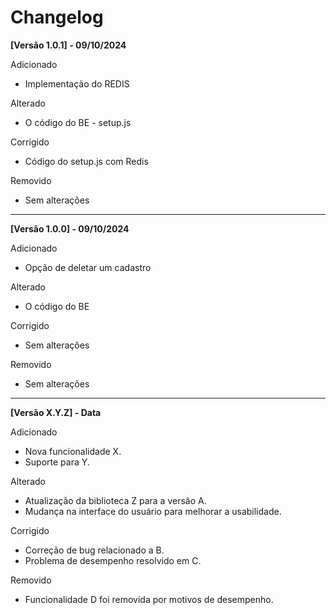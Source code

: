 # Changelog

**[Versão 1.0.1] - 09/10/2024**

 Adicionado
- Implementação do REDIS

Alterado
- O código do BE - setup.js

Corrigido
- Código do setup.js com Redis

Removido
- Sem alterações

___

**[Versão 1.0.0] - 09/10/2024**

 Adicionado
- Opção de deletar um cadastro

Alterado
- O código do BE

Corrigido
- Sem alterações

Removido
- Sem alterações

___

**[Versão X.Y.Z] - Data** 

Adicionado
- Nova funcionalidade X.
- Suporte para Y.

Alterado
- Atualização da biblioteca Z para a versão A.
- Mudança na interface do usuário para melhorar a usabilidade.

Corrigido
- Correção de bug relacionado a B.
- Problema de desempenho resolvido em C.

Removido
- Funcionalidade D foi removida por motivos de desempenho.